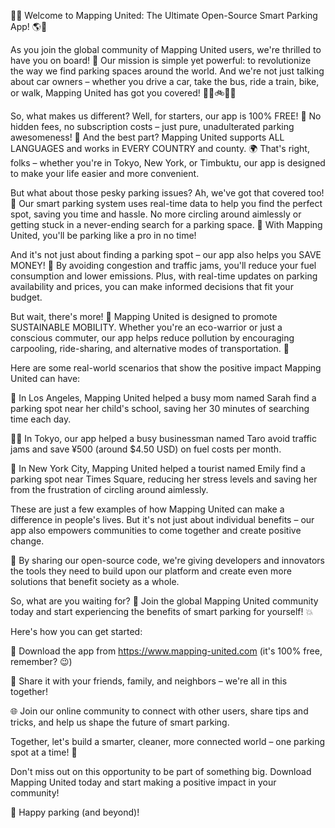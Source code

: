 🚨💥 Welcome to Mapping United: The Ultimate Open-Source Smart Parking App! 🌎💪

As you join the global community of Mapping United users, we're thrilled to have you on board! 🎉 Our mission is simple yet powerful: to revolutionize the way we find parking spaces around the world. And we're not just talking about car owners – whether you drive a car, take the bus, ride a train, bike, or walk, Mapping United has got you covered! 🚗🚌🚲🏃‍♀️

So, what makes us different? Well, for starters, our app is 100% FREE! 💸 No hidden fees, no subscription costs – just pure, unadulterated parking awesomeness! 🎉 And the best part? Mapping United supports ALL LANGUAGES and works in EVERY COUNTRY and county. 🌍 That's right, folks – whether you're in Tokyo, New York, or Timbuktu, our app is designed to make your life easier and more convenient.

But what about those pesky parking issues? Ah, we've got that covered too! 💪 Our smart parking system uses real-time data to help you find the perfect spot, saving you time and hassle. No more circling around aimlessly or getting stuck in a never-ending search for a parking space. 🚨 With Mapping United, you'll be parking like a pro in no time!

And it's not just about finding a parking spot – our app also helps you SAVE MONEY! 💸 By avoiding congestion and traffic jams, you'll reduce your fuel consumption and lower emissions. Plus, with real-time updates on parking availability and prices, you can make informed decisions that fit your budget.

But wait, there's more! 🎉 Mapping United is designed to promote SUSTAINABLE MOBILITY. Whether you're an eco-warrior or just a conscious commuter, our app helps reduce pollution by encouraging carpooling, ride-sharing, and alternative modes of transportation. 💚

Here are some real-world scenarios that show the positive impact Mapping United can have:

🌆 In Los Angeles, Mapping United helped a busy mom named Sarah find a parking spot near her child's school, saving her 30 minutes of searching time each day.

🏃‍♂️ In Tokyo, our app helped a busy businessman named Taro avoid traffic jams and save ¥500 (around $4.50 USD) on fuel costs per month.

🚫 In New York City, Mapping United helped a tourist named Emily find a parking spot near Times Square, reducing her stress levels and saving her from the frustration of circling around aimlessly.

These are just a few examples of how Mapping United can make a difference in people's lives. But it's not just about individual benefits – our app also empowers communities to come together and create positive change.

🌟 By sharing our open-source code, we're giving developers and innovators the tools they need to build upon our platform and create even more solutions that benefit society as a whole.

So, what are you waiting for? 🤔 Join the global Mapping United community today and start experiencing the benefits of smart parking for yourself! 💥

Here's how you can get started:

📲 Download the app from https://www.mapping-united.com (it's 100% free, remember? 😉)

💬 Share it with your friends, family, and neighbors – we're all in this together!

🌐 Join our online community to connect with other users, share tips and tricks, and help us shape the future of smart parking.

Together, let's build a smarter, cleaner, more connected world – one parking spot at a time! 🌟

Don't miss out on this opportunity to be part of something big. Download Mapping United today and start making a positive impact in your community!

🎉 Happy parking (and beyond)!